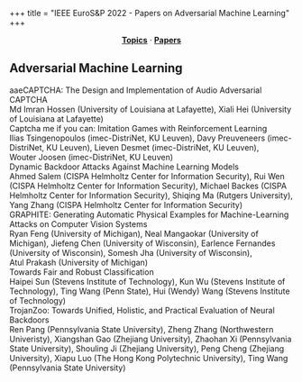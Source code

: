 +++
title = "IEEE EuroS&P 2022 - Papers on Adversarial Machine Learning"
+++
<center><a href="../topics"><b>Topics</b></a> &middot; <a href="../papers"><b>Papers</b></a></center>
<p>
<h2>Adversarial Machine Learning</h2><div class="bpaper"><span class="ptitle">aaeCAPTCHA: The Design and Implementation of Audio Adversarial CAPTCHA</span></br><div class="pblock"><span class="author">Md&nbsp;Imran&nbsp;Hossen</span> <span class="institution">(University of Louisiana at Lafayette)</span>, <span class="author">Xiali&nbsp;Hei</span> <span class="institution">(University of Louisiana at Lafayette)</span><br><div class="pextra"></div></div></div><div class="bpaper"><span class="ptitle">Captcha me if you can: Imitation Games with Reinforcement Learning</span></br><div class="pblock"><span class="author">Ilias&nbsp;Tsingenopoulos</span> <span class="institution">(imec-DistriNet, KU Leuven)</span>, <span class="author">Davy&nbsp;Preuveneers</span> <span class="institution">(imec-DistriNet, KU Leuven)</span>, <span class="author">Lieven&nbsp;Desmet</span> <span class="institution">(imec-DistriNet, KU Leuven)</span>, <span class="author">Wouter&nbsp;Joosen</span> <span class="institution">(imec-DistriNet, KU Leuven)</span><br><div class="pextra"></div></div></div><div class="bpaper"><span class="ptitle">Dynamic Backdoor Attacks Against Machine Learning Models</span></br><div class="pblock"><span class="author">Ahmed&nbsp;Salem</span> <span class="institution">(CISPA Helmholtz Center for Information Security)</span>, <span class="author">Rui&nbsp;Wen</span> <span class="institution">(CISPA Helmholtz Center for Information Security)</span>, <span class="author">Michael&nbsp;Backes</span> <span class="institution">(CISPA Helmholtz Center for Information Security)</span>, <span class="author">Shiqing&nbsp;Ma</span> <span class="institution">(Rutgers University)</span>, <span class="author">Yang&nbsp;Zhang</span> <span class="institution">(CISPA Helmholtz Center for Information Security)</span><br><div class="pextra"></div></div></div><div class="bpaper"><span class="ptitle">GRAPHITE: Generating Automatic Physical Examples for Machine-Learning Attacks on Computer Vision Systems</span></br><div class="pblock"><span class="author">Ryan&nbsp;Feng</span> <span class="institution">(University of Michigan)</span>, <span class="author">Neal&nbsp;Mangaokar</span> <span class="institution">(University of Michigan)</span>, <span class="author">Jiefeng&nbsp;Chen</span> <span class="institution">(University of Wisconsin)</span>, <span class="author">Earlence&nbsp;Fernandes</span> <span class="institution">(University of Wisconsin)</span>, <span class="author">Somesh&nbsp;Jha</span> <span class="institution">(University of Wisconsin)</span>, <span class="author">Atul&nbsp;Prakash</span> <span class="institution">(University of Michigan)</span><br><div class="pextra"></div></div></div><div class="bpaper"><span class="ptitle">Towards Fair and Robust Classification</span></br><div class="pblock"><span class="author">Haipei&nbsp;Sun</span> <span class="institution">(Stevens Institute of Technology)</span>, <span class="author">Kun&nbsp;Wu</span> <span class="institution">(Stevens Institute of Technology)</span>, <span class="author">Ting&nbsp;Wang</span> <span class="institution">(Penn State)</span>, <span class="author">Hui&nbsp;(Wendy)&nbsp;Wang</span> <span class="institution">(Stevens Institute of Technology)</span><br><div class="pextra"></div></div></div><div class="bpaper"><span class="ptitle">TrojanZoo: Towards Unified, Holistic, and Practical Evaluation of Neural Backdoors</span></br><div class="pblock"><span class="author">Ren&nbsp;Pang</span> <span class="institution">(Pennsylvania State University)</span>, <span class="author">Zheng&nbsp;Zhang</span> <span class="institution">(Northwestern Univeristy)</span>, <span class="author">Xiangshan&nbsp;Gao</span> <span class="institution">(Zhejiang University)</span>, <span class="author">Zhaohan&nbsp;Xi</span> <span class="institution">(Pennsylvania State University)</span>, <span class="author">Shouling&nbsp;Ji</span> <span class="institution">(Zhejiang University)</span>, <span class="author">Peng&nbsp;Cheng</span> <span class="institution">(Zhejiang University)</span>, <span class="author">Xiapu&nbsp;Luo</span> <span class="institution">(The Hong Kong Polytechnic University)</span>, <span class="author">Ting&nbsp;Wang</span> <span class="institution">(Pennsylvania State University)</span><br><div class="pextra"></div></div></div>